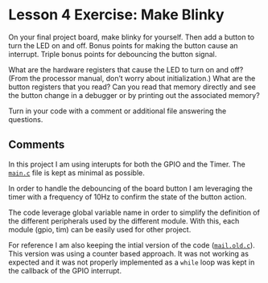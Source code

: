 # Lesson 4 Exercise: Make Blinky

On your final project board, make blinky for yourself. Then add a button to turn the LED on and off. Bonus points for making the button cause an interrupt. Triple bonus points for debouncing the button signal.

What are the hardware registers that cause the LED to turn on and off? (From the processor manual, don’t worry about initialization.) What are the button registers that you read? Can you read that memory directly and see the button change in a debugger or by printing out the associated memory?

Turn in your code with a comment or additional file answering the questions.

## Comments

In this project I am using interupts for both the GPIO and the Timer. The [`main.c`](https://github.com/mic0331/red-jellies/blob/main/lesson-4/nucleo-F401RE-blinky_interrupt_debouncing/Src/main.c) file is kept as minimal as possible.

In order to handle the debouncing of the board button I am leveraging the timer with a frequency of 10Hz to confirm the state of the button action.

The code leverage global variable name in order to simplify the definition of the different peripherals used by the different module. With this, each module (gpio, tim) can be easily used for other project.

For reference I am also keeping the intial version of the code ([`mail.old.c`](https://github.com/mic0331/red-jellies/blob/main/lesson-4/nucleo-F401RE-blinky_interrupt_debouncing/Src/main.old.c)). This version was using a counter based approach. It was not working as expected and it was not properly implemented as a `while` loop was kept in the callback of the GPIO interrupt.
